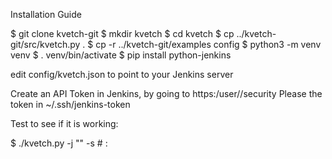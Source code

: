 Installation Guide

$ git clone <kvetch repo> kvetch-git
$ mkdir kvetch
$ cd kvetch
$ cp ../kvetch-git/src/kvetch.py .
$ cp -r ../kvetch-git/examples config
$ python3 -m venv venv
$ . venv/bin/activate
$ pip install python-jenkins

edit config/kvetch.json to point to your Jenkins server

Create an API Token in Jenkins, by going to https:<your jenkins server>/user/<username>/security
Please the token in ~/.ssh/jenkins-token

Test to see if it is working:

$ ./kvetch.py -j "<Jenkins Job Name>" -s
<Job Name>                     #<Build Number>  : <Status>
